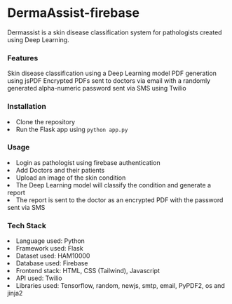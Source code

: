 # DermaAssist-firebase
Dermassist is a skin disease classification system for pathologists created using Deep Learning.

<h3>Features</h3>
Skin disease classification using a Deep Learning model
PDF generation using jsPDF
Encrypted PDFs sent to doctors via email with a randomly generated alpha-numeric password sent via SMS using Twilio
<h3>Installation</h3>
<li>Clone the repository</li>
<li>Run the Flask app using <code>python app.py</code></li>
<h3>Usage</h3>
<li>Login as pathologist using firebase authentication </li>
<li>Add Doctors and their patients</li>
<li>Upload an image of the skin condition</li>
<li>The Deep Learning model will classify the condition and generate a report</li>
<li>The report is sent to the doctor as an encrypted PDF with the password sent via SMS </li>
<h3> Tech Stack </h3>
<li> Language used: Python </li>
<li> Framework used: Flask </li>
<li> Dataset used: HAM10000 </li>
<li> Database used: Firebase </li>
<li> Frontend stack: HTML, CSS (Tailwind), Javascript </li>
<li> API used: Twilio </li>
<li> Libraries used: Tensorflow, random, newjs, smtp, email, PyPDF2, os and jinja2 </li>
